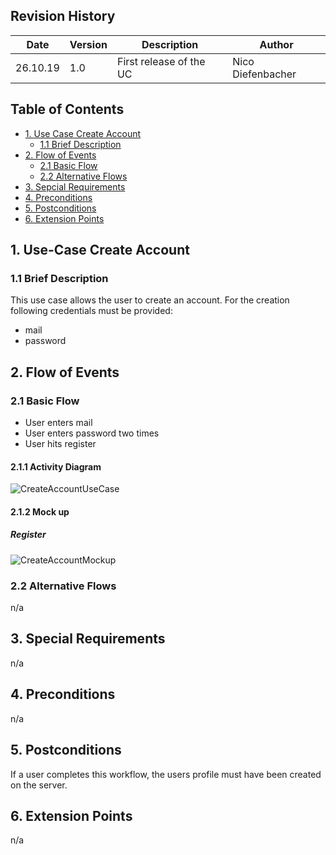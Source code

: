 ## Revision History
Date | Version | Description | Author
--- | --- | --- | ---
26.10.19 | 1.0 | First release of the UC | Nico Diefenbacher

## Table of Contents
- [1. Use Case Create Account](#1-use-case-create-account)
  - [1.1 Brief Description](#11-brief-description)
- [2. Flow of Events](#2-flow-of-events)
  - [2.1 Basic Flow](#21-basic-flow)
  - [2.2 Alternative Flows](#22-alternative-flows)
- [3. Sepcial Requirements](#3-special-requirements)
- [4. Preconditions](#4-preconditions)
- [5. Postconditions](#5-postconditions)
- [6. Extension Points](#6-extension-points)

## 1. Use-Case Create Account
### 1.1 Brief Description
This use case allows the user to create an account. For the creation following credentials must be provided:
- mail
- password

## 2. Flow of Events
### 2.1 Basic Flow
- User enters mail
- User enters password two times
- User hits register
#### 2.1.1 Activity Diagram
![CreateAccountUseCase](https://raw.githubusercontent.com/GreenClothaWay/Website/master/doc/uc/CreateAccountUseCase.PNG)
#### 2.1.2 Mock up
##### Register
![CreateAccountMockup](https://raw.githubusercontent.com/GreenClothaWay/Website/master/doc/mockups/CreateAccountMockup.jpeg)
### 2.2 Alternative Flows
n/a

## 3. Special Requirements
n/a

## 4. Preconditions
n/a

## 5. Postconditions
If a user completes this workflow, the users profile must have been created on the server. 

## 6. Extension Points
n/a
